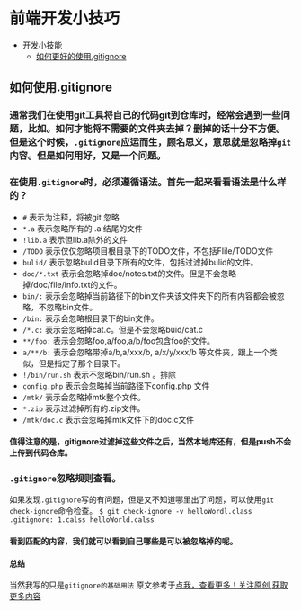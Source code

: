 # 前端开发小技巧
* [开发小技能]()
    * [如何更好的使用.gitignore](#1)

<h2 id="1">如何使用.gitignore</h2>

### 通常我们在使用git工具将自己的代码git到仓库时，经常会遇到一些问题，比如。如何才能将不需要的文件夹去掉？删掉的话十分不方便。但是这个时候，`.gitignore`应运而生，顾名思义，意思就是忽略掉`git`内容。但是如何用好，又是一个问题。

### 在使用`.gitignore`时，必须遵循语法。首先一起来看看语法是什么样的？
- `#` 表示为注释，将被git 忽略
- `*.a` 表示忽略所有的 .a 结尾的文件
- `!lib.a` 表示但lib.a除外的文件
- `/TODO` 表示仅仅忽略项目根目录下的TODO文件，不包括FIile/TODO文件
- `bulid/` 表示忽略bulid目录下所有的文件，包括过滤掉bulid的文件。
- `doc/*.txt` 表示会忽略掉doc/notes.txt的文件。但是不会忽略掉/doc/file/info.txt的文件。
- `bin/:` 表示会忽略掉当前路径下的bin文件夹该文件夹下的所有内容都会被忽略，不忽略bin文件。
- `/bin:` 表示会忽略根目录下的bin文件。
- `/*.c:` 表示会忽略掉cat.c。但是不会忽略buid/cat.c
- `**/foo:` 表示会忽略foo,a/foo,a/b/foo包含foo的文件。
- `a/**/b:` 表示会忽略带掉a/b,a/xxx/b, a/x/y/xxx/b 等文件夹，跟上一个类似，但是指定了那个目录下。
- `!/bin/run.sh` 表示不忽略bin/run.sh 。排除
- `config.php` 表示会忽略掉当前路径下config.php 文件
- `/mtk/` 表示会忽略掉mtk整个文件。
- `*.zip` 表示过滤掉所有的.zip文件。
- `/mtk/doc.c` 表示会忽略掉mtk文件下的doc.c文件

#### 值得注意的是，gitignore过滤掉这些文件之后，当然本地库还有，但是push不会上传到代码仓库。

### `.gitignore`忽略规则查看。
如果发现`.gitignore`写的有问题，但是又不知道哪里出了问题，可以使用`git check-ignore`命令检查。
`$ git check-ignore -v helloWordl.class`
`.gitignore: 1.calss helloWorld.calss` 
#### 看到匹配的内容，我们就可以看到自己哪些是可以被忽略掉的呢。
#### 总结
当然我写的只是`gitignore的基础用法` 原文参考于[点我，查看更多！关注原创,获取更多内容](https://www.cnblogs.com/kevingrace/p/5690241.html)